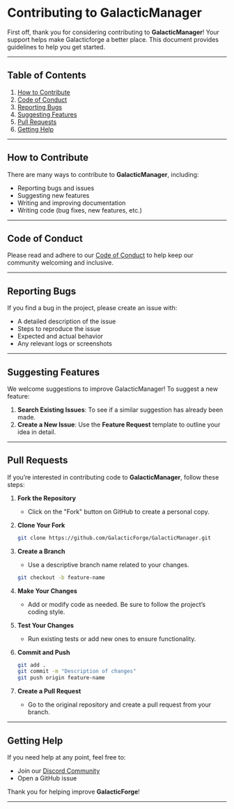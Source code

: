 
# Contributing to GalacticManager

First off, thank you for considering contributing to **GalacticManager**! Your support helps make Galacticforge a better place. This document provides guidelines to help you get started.

---

## Table of Contents
1. [How to Contribute](#how-to-contribute)
2. [Code of Conduct](#code-of-conduct)
3. [Reporting Bugs](#reporting-bugs)
4. [Suggesting Features](#suggesting-features)
5. [Pull Requests](#pull-requests)
6. [Getting Help](#getting-help)

---

## How to Contribute

There are many ways to contribute to **GalacticManager**, including:
- Reporting bugs and issues
- Suggesting new features
- Writing and improving documentation
- Writing code (bug fixes, new features, etc.)

---

## Code of Conduct

Please read and adhere to our [Code of Conduct](CODE_OF_CONDUCT.md) to help keep our community welcoming and inclusive.

---

## Reporting Bugs

If you find a bug in the project, please create an issue with:
- A detailed description of the issue
- Steps to reproduce the issue
- Expected and actual behavior
- Any relevant logs or screenshots

---

## Suggesting Features

We welcome suggestions to improve GalacticManager! To suggest a new feature:
1. **Search Existing Issues**: To see if a similar suggestion has already been made.
2. **Create a New Issue**: Use the **Feature Request** template to outline your idea in detail.

---

## Pull Requests

If you’re interested in contributing code to **GalacticManager**, follow these steps:

1. **Fork the Repository**
   - Click on the "Fork" button on GitHub to create a personal copy.

2. **Clone Your Fork**
   ```bash
   git clone https://github.com/GalacticForge/GalacticManager.git
   ```

3. **Create a Branch**
   - Use a descriptive branch name related to your changes.
   ```bash
   git checkout -b feature-name
   ```

4. **Make Your Changes**
   - Add or modify code as needed. Be sure to follow the project’s coding style.

5. **Test Your Changes**
   - Run existing tests or add new ones to ensure functionality.

6. **Commit and Push**
   ```bash
   git add .
   git commit -m "Description of changes"
   git push origin feature-name
   ```

7. **Create a Pull Request**
   - Go to the original repository and create a pull request from your branch.

---

## Getting Help

If you need help at any point, feel free to:
- Join our [Discord Community](https://gfx.re/discord)
- Open a GitHub issue

Thank you for helping improve **GalacticForge**!

---
